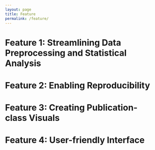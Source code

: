```yaml
---
layout: page
title: Feature
permalink: /feature/
---
```


# Feature 1: Streamlining Data Preprocessing and Statistical Analysis

# Feature 2: Enabling Reproducibility 

# Feature 3: Creating Publication-class Visuals 

# Feature 4: User-friendly Interface

